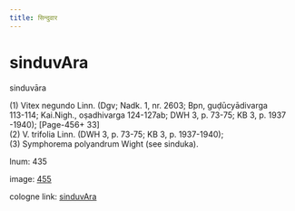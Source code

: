 ```yaml
---
title: सिन्दुवार
---
```


# sinduvAra

sinduvāra  <div n="P" />(1) Vitex negundo Linn. (Dgv; Nadk. 1, nr. 2603; Bpn, guḍūcyādivarga <div n="lb" />113-114; Kai.Nigh., oṣadhivarga 124-127ab; DWH 3, p. 73-75; KB 3, p. 1937 <div n="lb" />-1940); [Page-456+ 33] <div n="P" />(2) V. trifolia Linn. (DWH 3, p. 73-75; KB 3, p. 1937-1940); <div n="P" />(3) Symphorema polyandrum Wight (see sinduka).

lnum: 435

image: [455](https://www.sanskrit-lexicon.uni-koeln.de/scans/csl-apidev/servepdf.php?dict=snp&page=455)

cologne link: [sinduvAra](https://sanskrit-lexicon.uni-koeln.de/scans/csl-apidev/getword.php?dict=snp&key=sinduvAra)

